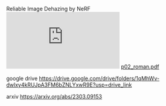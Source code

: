 Reliable Image Dehazing by NeRF
![Alt text](https://github.com/madone7/nerf_dehaze/files/12819273/p02_roman.pdf)
[p02_roman.pdf](https://github.com/madone7/nerf_dehaze/files/12819273/p02_roman.pdf)

google drive 
https://drive.google.com/drive/folders/1qMhWv-dwlxy4kRUJpA3FM6bZNLYxwR9E?usp=drive_link

arxiv 
https://arxiv.org/abs/2303.09153

